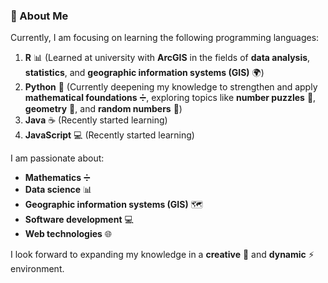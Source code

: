 ### 👋 About Me

Currently, I am focusing on learning the following programming languages:

1. **R** 📊 (Learned at university with **ArcGIS** in the fields of **data analysis**, **statistics**, and **geographic information systems (GIS)** 🌍)
2. **Python** 🐍 (Currently deepening my knowledge to strengthen and apply **mathematical foundations** ➗, exploring topics like **number puzzles** 🧩, **geometry** 📐, and **random numbers** 🎲)
3. **Java** ☕ (Recently started learning)
4. **JavaScript** 💻 (Recently started learning)

I am passionate about:

- **Mathematics** ➗
- **Data science** 📊
- **Geographic information systems (GIS)** 🗺️
- **Software development** 💻
- **Web technologies** 🌐

I look forward to expanding my knowledge in a **creative** 🎨 and **dynamic** ⚡ environment.

